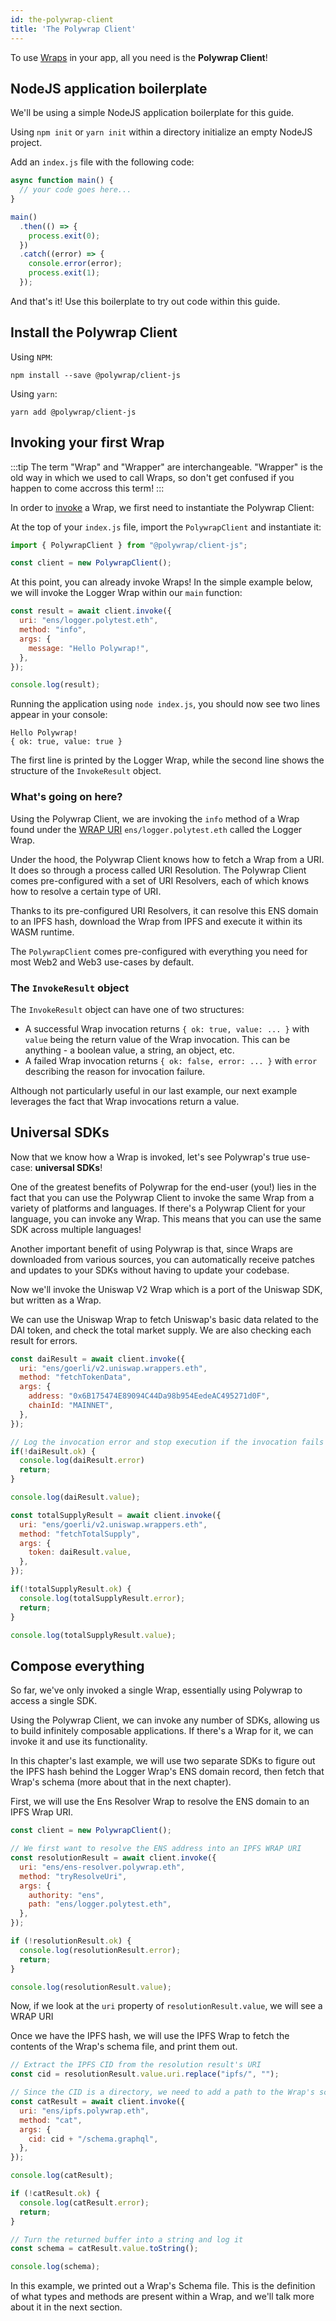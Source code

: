 ```yaml
---
id: the-polywrap-client
title: 'The Polywrap Client'
---
```


To use [Wraps](/concepts/wraps) in your app, all you need is the **Polywrap Client**!

## NodeJS application boilerplate

We'll be using a simple NodeJS application boilerplate for this guide.

Using `npm init` or `yarn init` within a directory initialize an empty NodeJS project.

Add an `index.js` file with the following code:

```javascript title="index.js"
async function main() {
  // your code goes here...
}

main()
  .then(() => {
    process.exit(0);
  })
  .catch((error) => {
    console.error(error);
    process.exit(1);
  });

```

And that's it! Use this boilerplate to try out code within this guide.

## Install the Polywrap Client

Using `NPM`:
```
npm install --save @polywrap/client-js
```

Using `yarn`:
```
yarn add @polywrap/client-js
```

## Invoking your first Wrap

:::tip
The term "Wrap" and "Wrapper" are interchangeable. "Wrapper" is the old way in which we used to call Wraps, so don't get confused if you happen to come accross this term!
:::

In order to [invoke](/concepts/invoke) a Wrap, we first need to instantiate the Polywrap Client:

At the top of your `index.js` file, import the `PolywrapClient` and instantiate it:

```javascript title="index.js"
import { PolywrapClient } from "@polywrap/client-js";

const client = new PolywrapClient();
```

At this point, you can already invoke Wraps! In the simple example below, we will invoke the Logger Wrap within our `main` function:

```javascript
const result = await client.invoke({
  uri: "ens/logger.polytest.eth",
  method: "info",
  args: {
    message: "Hello Polywrap!",
  },
});

console.log(result);
```

Running the application using `node index.js`, you should now see two lines appear in your console:

```
Hello Polywrap!
{ ok: true, value: true }
```

The first line is printed by the Logger Wrap, while the second line shows the structure of the `InvokeResult` object.

### What's going on here?

Using the Polywrap Client, we are invoking the `info` method of a Wrap found under the [WRAP URI](/concepts/uris) `ens/logger.polytest.eth` called the Logger Wrap.

Under the hood, the Polywrap Client knows how to fetch a Wrap from a URI. It does so through a process called URI Resolution. The Polywrap Client comes pre-configured with a set of URI Resolvers, each of which knows how to resolve a certain type of URI.

Thanks to its pre-configured URI Resolvers, it can resolve this ENS domain to an IPFS hash, download the Wrap from IPFS and execute it within its WASM runtime. 

The `PolywrapClient` comes pre-configured with everything you need for most Web2 and Web3 use-cases by default.

### The `InvokeResult` object

The `InvokeResult` object can have one of two structures:

- A successful Wrap invocation returns `{ ok: true, value: ... }` with `value` being the return value of the Wrap invocation. This can be anything - a boolean value, a string, an object, etc.
- A failed Wrap invocation returns `{ ok: false, error: ... }` with `error` describing the reason for invocation failure.

Although not particularly useful in our last example, our next example leverages the fact that Wrap invocations return a value.

## Universal SDKs

Now that we know how a Wrap is invoked, let's see Polywrap's true use-case: **universal SDKs**!

One of the greatest benefits of Polywrap for the end-user (you!) lies in the fact that you can use the Polywrap Client to invoke the same Wrap from a variety of platforms and languages. If there's a Polywrap Client for your language, you can invoke any Wrap. This means that you can use the same SDK across multiple languages!

Another important benefit of using Polywrap is that, since Wraps are downloaded from various sources, you can automatically receive patches and updates to your SDKs without having to update your codebase.

Now we'll invoke the Uniswap V2 Wrap which is a port of the Uniswap SDK, but written as a Wrap.

We can use the Uniswap Wrap to fetch Uniswap's basic data related to the DAI token, and check the total market supply. We are also checking each result for errors.

```javascript
const daiResult = await client.invoke({
  uri: "ens/goerli/v2.uniswap.wrappers.eth",
  method: "fetchTokenData",
  args: {
    address: "0x6B175474E89094C44Da98b954EedeAC495271d0F",
    chainId: "MAINNET",
  },
});

// Log the invocation error and stop execution if the invocation fails
if(!daiResult.ok) {
  console.log(daiResult.error)
  return;
}

console.log(daiResult.value);

const totalSupplyResult = await client.invoke({
  uri: "ens/goerli/v2.uniswap.wrappers.eth",
  method: "fetchTotalSupply",
  args: {
    token: daiResult.value,
  },
});

if(!totalSupplyResult.ok) {
  console.log(totalSupplyResult.error);
  return;
}

console.log(totalSupplyResult.value);
```

## Compose everything

So far, we've only invoked a single Wrap, essentially using Polywrap to access a single SDK.

Using the Polywrap Client, we can invoke any number of SDKs, allowing us to build infinitely composable applications. If there's a Wrap for it, we can invoke it and use its functionality.

In this chapter's last example, we will use two separate SDKs to figure out the IPFS hash behind the Logger Wrap's ENS domain record, then fetch that Wrap's schema (more about that in the next chapter).

First, we will use the Ens Resolver Wrap to resolve the ENS domain to an IPFS Wrap URI.

```javascript
const client = new PolywrapClient();

// We first want to resolve the ENS address into an IPFS WRAP URI
const resolutionResult = await client.invoke({
  uri: "ens/ens-resolver.polywrap.eth",
  method: "tryResolveUri",
  args: {
    authority: "ens",
    path: "ens/logger.polytest.eth",
  },
});

if (!resolutionResult.ok) {
  console.log(resolutionResult.error);
  return;
}

console.log(resolutionResult.value);
```

Now, if we look at the `uri` property of `resolutionResult.value`, we will see a WRAP URI

Once we have the IPFS hash, we will use the IPFS Wrap to fetch the contents of the Wrap's schema file, and print them out.

```javascript
// Extract the IPFS CID from the resolution result's URI
const cid = resolutionResult.value.uri.replace("ipfs/", "");

// Since the CID is a directory, we need to add a path to the Wrap's schema file
const catResult = await client.invoke({
  uri: "ens/ipfs.polywrap.eth",
  method: "cat",
  args: {
    cid: cid + "/schema.graphql",
  },
});

console.log(catResult);

if (!catResult.ok) {
  console.log(catResult.error);
  return;
}

// Turn the returned buffer into a string and log it
const schema = catResult.value.toString();

console.log(schema);
```

In this example, we printed out a Wrap's Schema file. This is the definition of what types and methods are present within a Wrap, and we'll talk more about it in the next section.